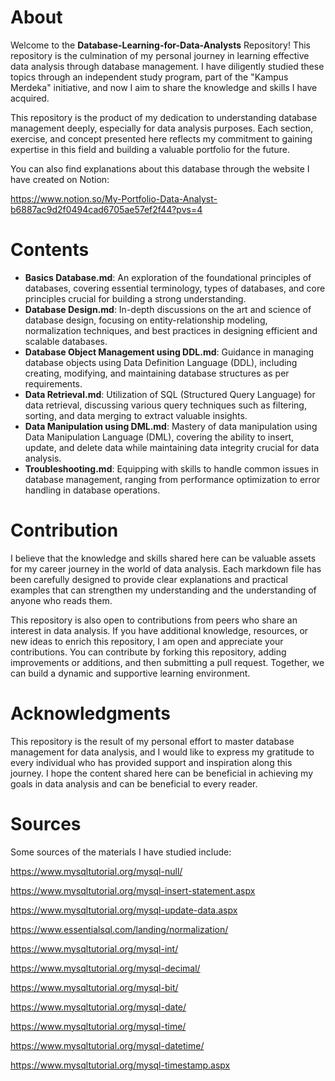# **About**

Welcome to the **Database-Learning-for-Data-Analysts** Repository! This repository is the culmination of my personal journey in learning effective data analysis through database management. I have diligently studied these topics through an independent study program, part of the "Kampus Merdeka" initiative, and now I aim to share the knowledge and skills I have acquired.

This repository is the product of my dedication to understanding database management deeply, especially for data analysis purposes. Each section, exercise, and concept presented here reflects my commitment to gaining expertise in this field and building a valuable portfolio for the future.

You can also find explanations about this database through the website I have created on Notion:

https://www.notion.so/My-Portfolio-Data-Analyst-b6887ac9d2f0494cad6705ae57ef2f44?pvs=4

# **Contents**

- **Basics Database.md**: An exploration of the foundational principles of databases, covering essential terminology, types of databases, and core principles crucial for building a strong understanding.
- **Database Design.md**: In-depth discussions on the art and science of database design, focusing on entity-relationship modeling, normalization techniques, and best practices in designing efficient and scalable databases.
- **Database Object Management using DDL.md**: Guidance in managing database objects using Data Definition Language (DDL), including creating, modifying, and maintaining database structures as per requirements.
- **Data Retrieval.md**: Utilization of SQL (Structured Query Language) for data retrieval, discussing various query techniques such as filtering, sorting, and data merging to extract valuable insights.
- **Data Manipulation using DML.md**: Mastery of data manipulation using Data Manipulation Language (DML), covering the ability to insert, update, and delete data while maintaining data integrity crucial for data analysis.
- **Troubleshooting.md**: Equipping with skills to handle common issues in database management, ranging from performance optimization to error handling in database operations.

# **Contribution**

I believe that the knowledge and skills shared here can be valuable assets for my career journey in the world of data analysis. Each markdown file has been carefully designed to provide clear explanations and practical examples that can strengthen my understanding and the understanding of anyone who reads them.

This repository is also open to contributions from peers who share an interest in data analysis. If you have additional knowledge, resources, or new ideas to enrich this repository, I am open and appreciate your contributions. You can contribute by forking this repository, adding improvements or additions, and then submitting a pull request. Together, we can build a dynamic and supportive learning environment.

# **Acknowledgments**

This repository is the result of my personal effort to master database management for data analysis, and I would like to express my gratitude to every individual who has provided support and inspiration along this journey. I hope the content shared here can be beneficial in achieving my goals in data analysis and can be beneficial to every reader.

# **Sources**

Some sources of the materials I have studied include:

https://www.mysqltutorial.org/mysql-null/

https://www.mysqltutorial.org/mysql-insert-statement.aspx

https://www.mysqltutorial.org/mysql-update-data.aspx

https://www.essentialsql.com/landing/normalization/

https://www.mysqltutorial.org/mysql-int/

https://www.mysqltutorial.org/mysql-decimal/

https://www.mysqltutorial.org/mysql-bit/

https://www.mysqltutorial.org/mysql-date/

https://www.mysqltutorial.org/mysql-time/

https://www.mysqltutorial.org/mysql-datetime/

https://www.mysqltutorial.org/mysql-timestamp.aspx
